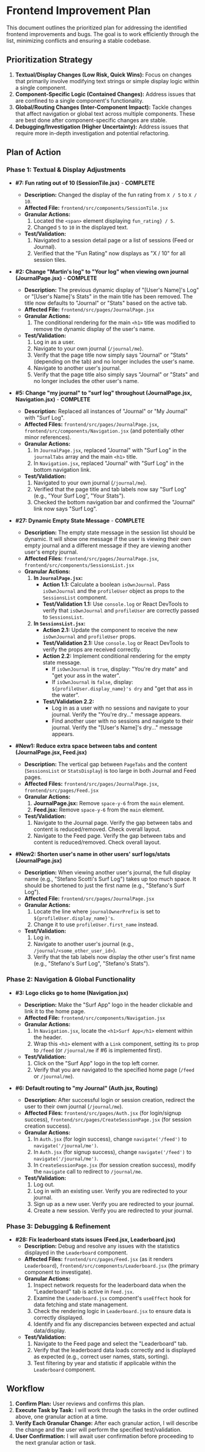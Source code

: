 # Frontend Improvement Plan

This document outlines the prioritized plan for addressing the identified frontend improvements and bugs. The goal is to work efficiently through the list, minimizing conflicts and ensuring a stable codebase.

## Prioritization Strategy

1.  **Textual/Display Changes (Low Risk, Quick Wins):** Focus on changes that primarily involve modifying text strings or simple display logic within a single component.
2.  **Component-Specific Logic (Contained Changes):** Address issues that are confined to a single component's functionality.
3.  **Global/Routing Changes (Inter-Component Impact):** Tackle changes that affect navigation or global text across multiple components. These are best done after component-specific changes are stable.
4.  **Debugging/Investigation (Higher Uncertainty):** Address issues that require more in-depth investigation and potential refactoring.

## Plan of Action

### Phase 1: Textual & Display Adjustments

*   **#7: Fun rating out of 10 (SessionTile.jsx)** - **COMPLETE**
    *   **Description:** Changed the display of the fun rating from `X / 5` to `X / 10`.
    *   **Affected File:** `frontend/src/components/SessionTile.jsx`
    *   **Granular Actions:**
        1.  Located the `<span>` element displaying `fun_rating} / 5`.
        2.  Changed `5` to `10` in the displayed text.
    *   **Test/Validation:**
        1.  Navigated to a session detail page or a list of sessions (Feed or Journal).
        2.  Verified that the "Fun Rating" now displays as "X / 10" for all session tiles.

*   **#2: Change "Martin's log" to "Your log" when viewing own journal (JournalPage.jsx)** - **COMPLETE**
    *   **Description:** The previous dynamic display of "[User's Name]'s Log" or "[User's Name]'s Stats" in the main title has been removed. The title now defaults to "Journal" or "Stats" based on the active tab.
    *   **Affected File:** `frontend/src/pages/JournalPage.jsx`
    *   **Granular Actions:**
        1.  The conditional rendering for the main `<h1>` title was modified to remove the dynamic display of the user's name.
    *   **Test/Validation:**
        1.  Log in as a user.
        2.  Navigate to your own journal (`/journal/me`).
        3.  Verify that the page title now simply says "Journal" or "Stats" (depending on the tab) and no longer includes the user's name.
        4.  Navigate to another user's journal.
        5.  Verify that the page title also simply says "Journal" or "Stats" and no longer includes the other user's name.

*   **#5: Change "my journal" to "surf log" throughout (JournalPage.jsx, Navigation.jsx)** - **COMPLETE**
    *   **Description:** Replaced all instances of "Journal" or "My Journal" with "Surf Log".
    *   **Affected Files:** `frontend/src/pages/JournalPage.jsx`, `frontend/src/components/Navigation.jsx` (and potentially other minor references).
    *   **Granular Actions:**
        1.  In `JournalPage.jsx`, replaced "Journal" with "Surf Log" in the `journalTabs` array and the main `<h1>` title.
        2.  In `Navigation.jsx`, replaced "Journal" with "Surf Log" in the bottom navigation link.
    *   **Test/Validation:**
        1.  Navigated to your own journal (`/journal/me`).
        2.  Verified that the page title and tab labels now say "Surf Log" (e.g., "Your Surf Log", "Your Stats").
        3.  Checked the bottom navigation bar and confirmed the "Journal" link now says "Surf Log".

*   **#27: Dynamic Empty State Message** - **COMPLETE**
    *   **Description:** The empty state message in the session list should be dynamic. It will show one message if the user is viewing their own empty journal and a different message if they are viewing another user's empty journal.
    *   **Affected Files:** `frontend/src/pages/JournalPage.jsx`, `frontend/src/components/SessionsList.jsx`
    *   **Granular Actions:**
        1.  **In `JournalPage.jsx`:**
            *   **Action 1.1:** Calculate a boolean `isOwnJournal`. Pass `isOwnJournal` and the `profileUser` object as props to the `SessionsList` component.
            *   **Test/Validation 1.1:** Use `console.log` or React DevTools to verify that `isOwnJournal` and `profileUser` are correctly passed to `SessionsList`.
        2.  **In `SessionsList.jsx`:**
            *   **Action 2.1:** Update the component to receive the new `isOwnJournal` and `profileUser` props.
            *   **Test/Validation 2.1:** Use `console.log` or React DevTools to verify the props are received correctly.
            *   **Action 2.2:** Implement conditional rendering for the empty state message.
                *   If `isOwnJournal` is `true`, display: "You're dry mate" and "get your ass in the water".
                *   If `isOwnJournal` is `false`, display: `${profileUser.display_name}'s dry` and "get that ass in the water".
            *   **Test/Validation 2.2:**
                *   Log in as a user with no sessions and navigate to your journal. Verify the "You're dry..." message appears.
                *   Find another user with no sessions and navigate to their journal. Verify the "[User's Name]'s dry..." message appears.

*   **#New1: Reduce extra space between tabs and content (JournalPage.jsx, Feed.jsx)**
    *   **Description:** The vertical gap between `PageTabs` and the content (`SessionsList` or `StatsDisplay`) is too large in both Journal and Feed pages.
    *   **Affected Files:** `frontend/src/pages/JournalPage.jsx`, `frontend/src/pages/Feed.jsx`
    *   **Granular Actions:**
        1.  **JournalPage.jsx:** Remove `space-y-6` from the `main` element.
        2.  **Feed.jsx:** Remove `space-y-6` from the `main` element.
    *   **Test/Validation:**
        1.  Navigate to the Journal page. Verify the gap between tabs and content is reduced/removed. Check overall layout.
        2.  Navigate to the Feed page. Verify the gap between tabs and content is reduced/removed. Check overall layout.

*   **#New2: Shorten user's name in other users' surf logs/stats (JournalPage.jsx)**
    *   **Description:** When viewing another user's journal, the full display name (e.g., "Stefano Scotti's Surf Log") takes up too much space. It should be shortened to just the first name (e.g., "Stefano's Surf Log").
    *   **Affected File:** `frontend/src/pages/JournalPage.jsx`
    *   **Granular Actions:**
        1.  Locate the line where `journalOwnerPrefix` is set to `${profileUser.display_name}'s`.
        2.  Change it to use `profileUser.first_name` instead.
    *   **Test/Validation:**
        1.  Log in.
        2.  Navigate to another user's journal (e.g., `/journal/<some_other_user_id>`).
        3.  Verify that the tab labels now display the other user's first name (e.g., "Stefano's Surf Log", "Stefano's Stats").

### Phase 2: Navigation & Global Functionality

*   **#3: Logo clicks go to home (Navigation.jsx)**
    *   **Description:** Make the "Surf App" logo in the header clickable and link it to the home page.
    *   **Affected File:** `frontend/src/components/Navigation.jsx`
    *   **Granular Actions:**
        1.  In `Navigation.jsx`, locate the `<h1>Surf App</h1>` element within the header.
        2.  Wrap this `<h1>` element with a `Link` component, setting its `to` prop to `/feed` (or `/journal/me` if #6 is implemented first).
    *   **Test/Validation:**
        1.  Click on the "Surf App" logo in the top left corner.
        2.  Verify that you are navigated to the specified home page (`/feed` or `/journal/me`).

*   **#6: Default routing to "my Journal" (Auth.jsx, Routing)**
    *   **Description:** After successful login or session creation, redirect the user to their own journal (`/journal/me`).
    *   **Affected Files:** `frontend/src/pages/Auth.jsx` (for login/signup success), `frontend/src/pages/CreateSessionPage.jsx` (for session creation success).
    *   **Granular Actions:**
        1.  In `Auth.jsx` (for login success), change `navigate('/feed')` to `navigate('/journal/me')`.
        2.  In `Auth.jsx` (for signup success), change `navigate('/feed')` to `navigate('/journal/me')`.
        3.  In `CreateSessionPage.jsx` (for session creation success), modify the `navigate` call to redirect to `/journal/me`.
    *   **Test/Validation:**
        1.  Log out.
        2.  Log in with an existing user. Verify you are redirected to your journal.
        3.  Sign up as a new user. Verify you are redirected to your journal.
        4.  Create a new session. Verify you are redirected to your journal.

### Phase 3: Debugging & Refinement

*   **#28: Fix leaderboard stats issues (Feed.jsx, Leaderboard.jsx)**
    *   **Description:** Debug and resolve any issues with the statistics displayed in the `Leaderboard` component.
    *   **Affected Files:** `frontend/src/pages/Feed.jsx` (as it renders `Leaderboard`), `frontend/src/components/Leaderboard.jsx` (the primary component to investigate).
    *   **Granular Actions:**
        1.  Inspect network requests for the leaderboard data when the "Leaderboard" tab is active in `Feed.jsx`.
        2.  Examine the `Leaderboard.jsx` component's `useEffect` hook for data fetching and state management.
        3.  Check the rendering logic in `Leaderboard.jsx` to ensure data is correctly displayed.
        4.  Identify and fix any discrepancies between expected and actual data/display.
    *   **Test/Validation:**
        1.  Navigate to the Feed page and select the "Leaderboard" tab.
        2.  Verify that the leaderboard data loads correctly and is displayed as expected (e.g., correct user names, stats, sorting).
        3.  Test filtering by year and statistic if applicable within the `Leaderboard` component.

## Workflow

1.  **Confirm Plan:** User reviews and confirms this plan.
2.  **Execute Task by Task:** I will work through the tasks in the order outlined above, one granular action at a time.
3.  **Verify Each Granular Change:** After each granular action, I will describe the change and the user will perform the specified test/validation.
4.  **User Confirmation:** I will await user confirmation before proceeding to the next granular action or task.
